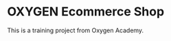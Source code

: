 # OXYGEN Ecommerce Shop
This is a training project from Oxygen Academy.                                               
  
  
 
 
